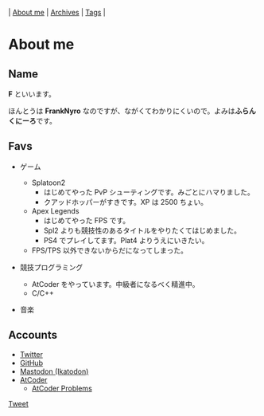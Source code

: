 | [About me](https://franknyro.github.io/blog/) | [Archives](https://franknyro.github.io/blog/archives) | [Tags](https://franknyro.github.io/blog/tags) | 

# About me
## Name
**F** といいます。

ほんとうは **FrankNyro** なのですが、ながくてわかりにくいので。よみは**ふらんくにーろ**です。

## Favs
- ゲーム
  - Splatoon2
    - はじめてやった PvP シューティングです。みごとにハマりました。
    - クアッドホッパーがすきです。XP は 2500 ちょい。
  - Apex Legends
    - はじめてやった FPS です。
    - Spl2 よりも競技性のあるタイトルをやりたくてはじめました。
    - PS4 でプレイしてます。Plat4 よりうえにいきたい。
  - FPS/TPS 以外できないからだになってしまった。

- 競技プログラミング
  - AtCoder をやっています。中級者になるべく精進中。
  - C/C++

- 音楽

## Accounts
- [Twitter](https://twitter.com/FrankNyro)
- [GitHub](https://github.com/franknyro)
- [Mastodon (Ikatodon)](https://ika.queloud.net/web/accounts/19823)
- [AtCoder](https://atcoder.jp/users/franknyro)
  - [AtCoder Problems](https://kenkoooo.com/atcoder/#/user/franknyro)

<a href="https://twitter.com/share?ref_src=twsrc%5Etfw" class="twitter-share-button" data-text="About me |" data-url="https://franknyro.github.io/blog/">Tweet</a><script async src="https://platform.twitter.com/widgets.js" charset="utf-8"></script>